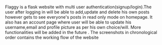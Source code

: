 Flaggy is a flask website with multi user authentication(signup/login).The user after logging in will be able to add,update and delete his own posts 
however gets to see everyone's posts in read only mode on homepage. It also has an account page where user will be able to update his username,email 
and profile picture as per his own choice/will. More functionalities will be added in the future .
The screenshots in chronological order contains the working flow of the website
